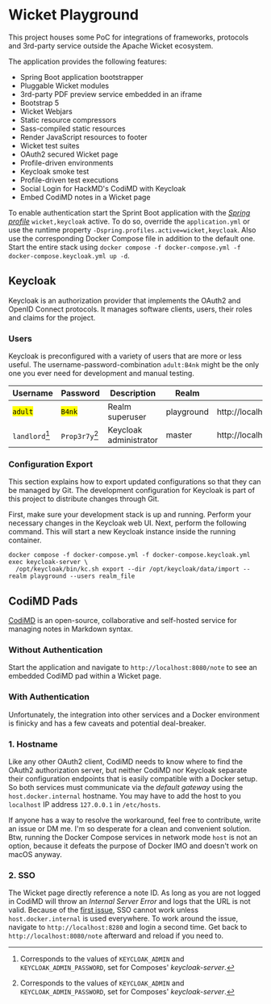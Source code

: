 # Wicket Playground

This project houses some PoC for integrations of frameworks, protocols and 3rd-party service outside the Apache Wicket
ecosystem.

The application provides the following features:

* Spring Boot application bootstrapper
* Pluggable Wicket modules
* 3rd-party PDF preview service embedded in an iframe
* Bootstrap 5
* Wicket Webjars
* Static resource compressors
* Sass-compiled static resources
* Render JavaScript resources to footer
* Wicket test suites
* OAuth2 secured Wicket page
* Profile-driven environments
* Keycloak smoke test
* Profile-driven test executions
* Social Login for HackMD's CodiMD with Keycloak
* Embed CodiMD notes in a Wicket page

To enable authentication start the Sprint Boot application with the
[_Spring profile_](https://docs.spring.io/spring-framework/reference/core/beans/environment.html#beans-definition-profiles-enable)
`wicket,keycloak` active. To do so, override the `application.yml` or use the runtime property
`-Dspring.profiles.active=wicket,keycloak`. Also use the corresponding Docker Compose file in addition to the default
one. Start the entire stack using `docker compose -f docker-compose.yml -f docker-compose.keycloak.yml up -d`.


## Keycloak

Keycloak is an authorization provider that implements the OAuth2 and OpenID Connect protocols. It manages software
clients, users, their roles and claims for the project.

### Users

Keycloak is preconfigured with a variety of users that are more or less useful. The username-password-combination
`adult:B4nk` might be the only one you ever need for development and manual testing.

| Username             | Password            | Description            | Realm      | URL                                             |
|----------------------|---------------------|------------------------|------------|-------------------------------------------------|
| <mark>`adult`</mark> | <mark>`B4nk`</mark> | Realm superuser        | playground | http://localhost:8180/admin/playground/console/ |
| `landlord`[^1]       | `Prop3r7y`[^1]      | Keycloak administrator | master     | http://localhost:8180/admin/master/console/     |

[^1]: Corresponds to the values of `KEYCLOAK_ADMIN` and `KEYCLOAK_ADMIN_PASSWORD`, set for Composes' _keycloak-server_.

### Configuration Export

This section explains how to export updated configurations so that they can be managed by Git. The development
configuration for Keycloak is part of this project to distribute changes through Git.

First, make sure your development stack is up and running. Perform your necessary changes in the Keycloak web UI. Next,
perform the following command. This will start a new Keycloak instance inside the running container.

```shell
docker compose -f docker-compose.yml -f docker-compose.keycloak.yml exec keycloak-server \
  /opt/keycloak/bin/kc.sh export --dir /opt/keycloak/data/import --realm playground --users realm_file
```


## CodiMD Pads

[CodiMD](https://github.com/hackmdio/codimd) is an open-source, collaborative and self-hosted service for managing notes
in Markdown syntax.

### Without Authentication

Start the application and navigate to `http://localhost:8080/note` to see an embedded CodiMD pad within a Wicket page.

### With Authentication

Unfortunately, the integration into other services and a Docker environment is finicky and has a few caveats and
potential deal-breaker.

### 1. Hostname

Like any other OAuth2 client, CodiMD needs to know where to find the OAuth2 authorization server, but neither CodiMD nor
Keycloak separate their configuration endpoints that is easily compatible with a Docker setup. So both services must
communicate via the _default gateway_ using the `host.docker.internal` hostname. You may have to add the host to you
`localhost` IP address `127.0.0.1` in `/etc/hosts`.

If anyone has a way to resolve the workaround, feel free to contribute, write an issue or DM me. I'm so desperate for a
clean and convenient solution. Btw, running the Docker Compose services in network mode `host` is not an option, because
it defeats the purpose of Docker IMO and doesn't work on macOS anyway.

### 2. SSO

The Wicket page directly reference a note ID. As long as you are not logged in CodiMD will throw an _Internal Server
Error_ and logs that the URL is not valid. Because of the [first issue](#1-hostname), SSO cannot work unless
`host.docker.internal` is used everywhere. To work around the issue, navigate to `http://localhost:8280` and login a
second time. Get back to `http://localhost:8080/note` afterward and reload if you need to.
